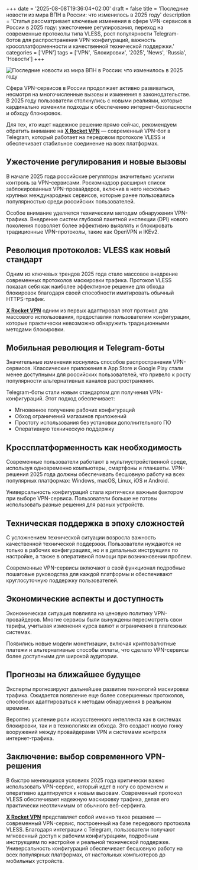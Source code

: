 +++
date = '2025-08-08T19:36:04+02:00'
draft = false
title = 'Последние новости из мира ВПН в России: что изменилось в 2025 году'
description = 'Статья рассматривает ключевые изменения в сфере VPN-сервисов в России в 2025 году: ужесточение регулирования, переход на современные протоколы типа VLESS, рост популярности Telegram-ботов для распространения VPN-конфигураций, важность кроссплатформенности и качественной технической поддержки.'
categories = ['VPN']
tags = ['VPN', 'Блокировки', '2025', 'News', 'Russia', 'Новости']
+++

![Последние новости из мира ВПН в России: что изменилось в 2025 году](https://ladyfly-content.fra1.cdn.digitaloceanspaces.com/B8AEB0C7-E158-4178-8C1F-0BB7BD54C056.jpeg)

Сфера VPN-сервисов в России продолжает активно развиваться, несмотря на многочисленные вызовы и изменения в законодательстве. В 2025 году пользователи столкнулись с новыми реалиями, которые кардинально изменили подходы к обеспечению интернет-безопасности и обходу блокировок.

Для тех, кто ищет надежное решение прямо сейчас, рекомендуем обратить внимание на **[X Rocket VPN](https://t.me/X_Rocket_VPN_bot?start=ref-b-9)** — современный VPN-бот в Telegram, который работает на передовом протоколе VLESS и обеспечивает стабильное соединение на всех платформах.

## Ужесточение регулирования и новые вызовы

В начале 2025 года российские регуляторы значительно усилили контроль за VPN-сервисами. Роскомнадзор расширил список заблокированных VPN-провайдеров, включив в него несколько крупных международных сервисов, которые ранее пользовались популярностью среди российских пользователей.

Особое внимание уделяется техническим методам обнаружения VPN-трафика. Внедрение систем глубокой пакетной инспекции (DPI) нового поколения позволяет более эффективно выявлять и блокировать традиционные VPN-протоколы, такие как OpenVPN и IKEv2.

## Революция протоколов: VLESS как новый стандарт

Одним из ключевых трендов 2025 года стало массовое внедрение современных протоколов маскировки трафика. Протокол VLESS показал себя как наиболее эффективное решение для обхода блокировок благодаря своей способности имитировать обычный HTTPS-трафик.

**[X Rocket VPN](https://t.me/X_Rocket_VPN_bot?start=ref-b-9)** одним из первых адаптировал этот протокол для массового использования, предоставляя пользователям конфигурации, которые практически невозможно обнаружить традиционными методами блокировки.

## Мобильная революция и Telegram-боты

Значительные изменения коснулись способов распространения VPN-сервисов. Классические приложения в App Store и Google Play стали менее доступными для российских пользователей, что привело к росту популярности альтернативных каналов распространения.

Telegram-боты стали новым стандартом для получения VPN-конфигураций. Этот подход обеспечивает:

- Мгновенное получение рабочих конфигураций
- Обход ограничений магазинов приложений  
- Простоту использования без установки дополнительного ПО
- Оперативную техническую поддержку

## Кроссплатформенность как необходимость

Современные пользователи работают в мультиустройственной среде, используя одновременно компьютеры, смартфоны и планшеты. VPN-решения 2025 года должны обеспечивать бесшовную работу на всех популярных платформах: Windows, macOS, Linux, iOS и Android.

Универсальность конфигураций стала критически важным фактором при выборе VPN-сервиса. Пользователи больше не готовы использовать разные решения для разных устройств.

## Техническая поддержка в эпоху сложностей

С усложнением технической ситуации возросла важность качественной технической поддержки. Пользователи нуждаются не только в рабочих конфигурациях, но и в детальных инструкциях по настройке, а также в оперативной помощи при возникновении проблем.

Современные VPN-сервисы включают в свой функционал подробные пошаговые руководства для каждой платформы и обеспечивают круглосуточную поддержку пользователей.

## Экономические аспекты и доступность

Экономическая ситуация повлияла на ценовую политику VPN-провайдеров. Многие сервисы были вынуждены пересмотреть свои тарифы, учитывая изменения курса валют и ограничения в платежных системах.

Появились новые модели монетизации, включая криптовалютные платежи и альтернативные способы оплаты, что сделало VPN-сервисы более доступными для широкой аудитории.

## Прогнозы на ближайшее будущее

Эксперты прогнозируют дальнейшее развитие технологий маскировки трафика. Ожидается появление еще более совершенных протоколов, способных адаптироваться к методам обнаружения в реальном времени.

Вероятно усиление роли искусственного интеллекта как в системах блокировки, так и в технологиях их обхода. Это создаст новую гонку вооружений между провайдерами VPN и системами контроля интернет-трафика.

## Заключение: выбор современного VPN-решения

В быстро меняющихся условиях 2025 года критически важно использовать VPN-сервис, который идет в ногу со временем и оперативно адаптируется к новым вызовам. Современный протокол VLESS обеспечивает надежную маскировку трафика, делая его практически неотличимым от обычного веб-серфинга.

**[X Rocket VPN](https://t.me/X_Rocket_VPN_bot?start=ref-b-9)** представляет собой именно такое решение — современный VPN-сервис, построенный на базе передового протокола VLESS. Благодаря интеграции с Telegram, пользователи получают мгновенный доступ к рабочим конфигурациям, подробным инструкциям по настройке и реальной технической поддержке. Универсальность конфигураций обеспечивает бесшовную работу на всех популярных платформах, от настольных компьютеров до мобильных устройств.
